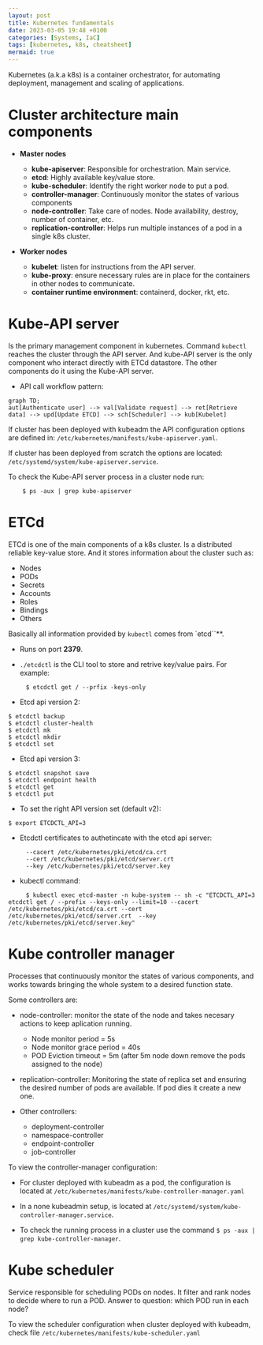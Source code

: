 ```yaml
---
layout: post
title: Kubernetes fundamentals
date: 2023-03-05 19:48 +0100
categories: [Systems, IaC]
tags: [kubernetes, k8s, cheatsheet]
mermaid: true
---
```


Kubernetes (a.k.a k8s) is a container orchestrator, for automating deployment, management and scaling of applications.

# Cluster architecture main components

+ **Master nodes**
    + **kube-apiserver**: Responsible for orchestration. Main service.
    + **etcd**: Highly available key/value store.
    + **kube-scheduler**: Identify the right worker node to put a pod.
    + **controller-manager**: Continuously monitor the states of various components
    + **node-controller**: Take care of nodes. Node availability, destroy, number of container, etc.
    + **replication-controller**: Helps run multiple instances of a pod in a single k8s cluster.

+ **Worker nodes**
    + **kubelet**: listen for instructions from the API server.
    + **kube-proxy**: ensure necessary rules are in place for the containers in other nodes to communicate.
    + **container runtime environment**: containerd, docker, rkt, etc.

# Kube-API server

Is the primary management component in kubernetes. Command `kubectl` reaches the cluster through the API server. And kube-API server is the only component who interact directly with ETCd datastore. The other components do it using the Kube-API server.

+ API call workflow pattern:
```mermaid
graph TD;
aut[Authenticate user] --> val[Validate request] --> ret[Retrieve data] --> upd[Update ETCD] --> sch[Scheduler] --> kub[Kubelet]
```

If cluster has been deployed with kubeadm the API configuration options are defined in: `/etc/kubernetes/manifests/kube-apiserver.yaml`.

If cluster has been deployed from scratch the options are located: `/etc/systemd/system/kube-apiserver.service`.

To check the Kube-API server process in a cluster node run:

```
    $ ps -aux | grep kube-apiserver
```

# ETCd

ETCd is one of the main components of a k8s cluster. Is a distributed reliable key-value store. And it stores information about the cluster such as:
  + Nodes
  + PODs
  + Secrets
  + Accounts
  + Roles
  + Bindings
  + Others

Basically all information provided by `kubectl` comes from `etcd``**.

+ Runs on port **2379**.

+ `./etcdctl` is the CLI tool to store and retrive key/value pairs. For example:

```
     $ etcdctl get / --prfix -keys-only
```

+ Etcd api version 2:
```
$ etcdctl backup
$ etcdctl cluster-health
$ etcdctl mk
$ etcdctl mkdir
$ etcdctl set
```

+ Etcd api version 3:
```
$ etcdctl snapshot save
$ etcdctl endpoint health
$ etcdctl get
$ etcdctl put
```

+ To set the right API version set (default v2):
```
$ export ETCDCTL_API=3
```

+ Etcdctl certificates to authetincate with the etcd api server:
```
     --cacert /etc/kubernetes/pki/etcd/ca.crt
     --cert /etc/kubernetes/pki/etcd/server.crt
     --key /etc/kubernetes/pki/etcd/server.key
```

+ kubectl command:
```
     $ kubectl exec etcd-master -n kube-system -- sh -c "ETCDCTL_API=3 etcdctl get / --prefix --keys-only --limit=10 --cacert /etc/kubernetes/pki/etcd/ca.crt --cert /etc/kubernetes/pki/etcd/server.crt  --key /etc/kubernetes/pki/etcd/server.key"
```

# Kube controller manager

Processes that continuously monitor the states of various components, and works towards bringing the whole system to a desired function state. 

Some controllers are:

+ node-controller: monitor the state of the node and takes necesary actions to keep aplication running.
   + Node monitor period = 5s
   + Node monitor grace period = 40s
   + POD Eviction timeout = 5m (after 5m node down remove the pods assigned to the node)

+ replication-controller: Monitoring the state of replica set and ensuring the desired number of pods are available. If pod dies it create a new one.

+ Other controllers:
   + deployment-controller
   + namespace-controller
   + endpoint-controller
   + job-controller


To view the controller-manager configuration:
   + For cluster deployed with kubeadm as a pod, the configuration is located at `/etc/kubernetes/manifests/kube-controller-manager.yaml`
   + In a none kubeadmin setup, is located at `/etc/systemd/system/kube-controller-manager.service`.

+ To check the running process in a cluster use the command `$ ps -aux | grep kube-controller-manager`.

# Kube scheduler

Service responsible for scheduling PODs on nodes. It filter and rank nodes to decide where to run a POD.
Answer to question: which POD run in each node?

To view the scheduler configuration when cluster deployed with kubeadm, check file `/etc/kubernetes/manifests/kube-scheduler.yaml`

